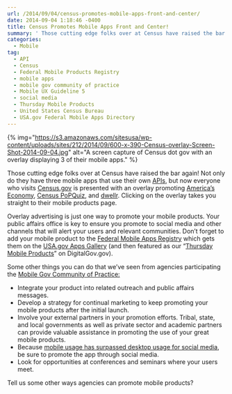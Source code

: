 ```yaml
---
url: /2014/09/04/census-promotes-mobile-apps-front-and-center/
date: 2014-09-04 1:18:46 -0400
title: Census Promotes Mobile Apps Front and Center!
summary: ' Those cutting edge folks over at Census have raised the bar again! Not only do they have three mobile apps that use their own APIs, but now everyone who visits Census.gov is presented with an overlay'
categories:
  - Mobile
tag:
  - API
  - Census
  - Federal Mobile Products Registry
  - mobile apps
  - mobile gov community of practice
  - Mobile UX Guideline 5
  - social media
  - Thursday Mobile Products
  - United States Census Bureau
  - USA.gov Federal Mobile Apps Directory
---
```


{% img="https://s3.amazonaws.com/sitesusa/wp-content/uploads/sites/212/2014/09/600-x-390-Census-overlay-Screen-Shot-2014-09-04.jpg" alt="A screen capture of Census dot gov with an overlay displaying 3 of their mobile apps." %}

Those cutting edge folks over at Census have raised the bar again! Not only do they have three mobile apps that use their own [APIs](https://www.WHATEVER/2014/06/25/the-api-briefing-the-census-bureaus-discovery-tool-find-the-right-api-for-your-app/ "The API Briefing: The Census Bureau’s Discovery Tool – Find the Right API for Your App"), but now everyone who visits [Census.gov](http://www.census.gov/) is presented with an overlay promoting [America&#8217;s Economy](http://www.census.gov/mobile/economy/), [Census PoPQuiz](http://www.census.gov/mobile/censuspopquiz/), and [dwellr](http://www.census.gov/mobile/dwellr/). Clicking on the overlay takes you straight to their mobile products page.

Overlay advertising is just one way to promote your mobile products. Your public affairs office is key to ensure you promote to social media and other channels that will alert your users and relevant communities. Don’t forget to add your mobile product to the [Federal Mobile Apps Registry](http://apps.usa.gov/register) which gets them on the [USA.gov Apps Gallery](http://www.usa.gov/mobileapps.shtml) (and then featured as our &#8220;[Thursday Mobile Products](https://www.WHATEVER/tag/thursday-mobile-products/)&#8221; on DigitalGov.gov).

Some other things you can do that we&#8217;ve seen from agencies participating the [Mobile Gov Community of Practice:](https://www.WHATEVER/communities/mobile/ "Mobile")

  * Integrate your product into related outreach and public affairs messages.
  * Develop a strategy for continual marketing to keep promoting your mobile products after the initial launch.
  * Involve your external partners in your promotion efforts. Tribal, state, and local governments as well as private sector and academic partners can provide valuable assistance in promoting the use of your great mobile products.
  * Because [mobile usage has surpassed desktop usage for social media](https://www.WHATEVER/2013/11/05/trends-on-tuesday-mobile-surpasses-desktop-for-social-media/), be sure to promote the app through social media.
  * Look for opportunities at conferences and seminars where your users meet.

Tell us some other ways agencies can promote mobile products?